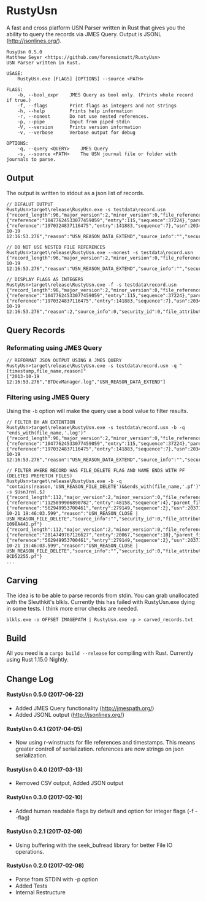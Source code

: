 # RustyUsn
A fast and cross platform USN Parser written in Rust that gives you the ability to query the records via JMES Query. Output is JSONL (http://jsonlines.org/).

```
RusyUsn 0.5.0
Matthew Seyer <https://github.com/forensicmatt/RustyUsn>
USN Parser written in Rust.

USAGE:
    RustyUsn.exe [FLAGS] [OPTIONS] --source <PATH>

FLAGS:
    -b, --bool_expr    JMES Query as bool only. (Prints whole record if true.)
    -f, --flags        Print flags as integers and not strings
    -h, --help         Prints help information
    -r, --nonest       Do not use nested references.
    -p, --pipe         Input from piped stdin
    -V, --version      Prints version information
    -v, --verbose      Verbose output for debug

OPTIONS:
    -q, --query <QUERY>    JMES Query
    -s, --source <PATH>    The USN journal file or folder with journals to parse.
```

## Output
The output is written to stdout as a json list of records.

```
// DEFALUT OUTPUT
RustyUsn>target\release\RusyUsn.exe -s testdata\record.usn
{"record_length":96,"major_version":2,"minor_version":0,"file_reference_number":{"reference":"10477624533077459059","entry":115,"sequence":37224},"parent_file_reference_number":{"reference":"1970324837116475","entry":141883,"sequence":7},"usn":20342374400,"timestamp":"2013-10-19 12:16:53.276","reason":"USN_REASON_DATA_EXTEND","source_info":"","security_id":0,"file_attributes":8224,"file_name_length":32,"file_name_offset":60,"file_name":"BTDevManager.log"}

// DO NOT USE NESTED FILE REFERENCES
RustyUsn>target\release\RustyUsn.exe --nonest -s testdata\record.usn
{"record_length":96,"major_version":2,"minor_version":0,"file_reference_number":"10477624533077459059","parent_file_reference_number":"1970324837116475","usn":20342374400,"timestamp":"2013-10-19 12:16:53.276","reason":"USN_REASON_DATA_EXTEND","source_info":"","security_id":0,"file_attributes":8224,"file_name_length":32,"file_name_offset":60,"file_name":"BTDevManager.log"}

// DISPLAY FLAGS AS INTEGERS
RustyUsn>target\release\RustyUsn.exe -f -s testdata\record.usn
{"record_length":96,"major_version":2,"minor_version":0,"file_reference_number":{"reference":"10477624533077459059","entry":115,"sequence":37224},"parent_file_reference_number":{"reference":"1970324837116475","entry":141883,"sequence":7},"usn":20342374400,"timestamp":"2013-10-19 12:16:53.276","reason":2,"source_info":0,"security_id":0,"file_attributes":8224,"file_name_length":32,"file_name_offset":60,"file_name":"BTDevManager.log"}

```

## Query Records
### Reformating using JMES Query
```
// REFORMAT JSON OUTPUT USING A JMES QUERY
RustyUsn>target\release\RustyUsn.exe -s testdata\record.usn -q "[timestamp,file_name,reason]"
["2013-10-19 12:16:53.276","BTDevManager.log","USN_REASON_DATA_EXTEND"]
```
### Filtering using JMES Query
Using the `-b` option will make the query use a bool value to filter results.
```
// FILTER BY AN EXTENTION
RustyUsn>target\release\RustyUsn.exe -s testdata\record.usn -b -q "ends_with(file_name,'.log')"
{"record_length":96,"major_version":2,"minor_version":0,"file_reference_number":{"reference":"10477624533077459059","entry":115,"sequence":37224},"parent_file_reference_number":{"reference":"1970324837116475","entry":141883,"sequence":7},"usn":20342374400,"timestamp":"2013-10-19 12:16:53.276","reason":"USN_REASON_DATA_EXTEND","source_info":"","security_id":0,"file_attributes":8224,"file_name_length":32,"file_name_offset":60,"file_name":"BTDevManager.log"}

// FILTER WHERE RECORD HAS FILE_DELETE FLAG AND NAME ENDS WITH PF (DELETED PREFETCH FILES)
RustyUsn>target\release\RustyUsn.exe -b -q "contains(reason,'USN_REASON_FILE_DELETE')&&ends_with(file_name,'.pf')" -s $UsnJrnl.$J
{"record_length":112,"major_version":2,"minor_version":0,"file_reference_number":{"reference":"1125899906890782","entry":48158,"sequence":4},"parent_file_reference_number":{"reference":"562949953700461","entry":279149,"sequence":2},"usn":20371582824,"timestamp":"2013-10-21 19:46:03.599","reason":"USN_REASON_CLOSE | USN_REASON_FILE_DELETE","source_info":"","security_id":0,"file_attributes":8224,"file_name_length":48,"file_name_offset":60,"file_name":"REGSVR32.EXE-1098A44D.pf"}
{"record_length":112,"major_version":2,"minor_version":0,"file_reference_number":{"reference":"2814749767126627","entry":20067,"sequence":10},"parent_file_reference_number":{"reference":"562949953700461","entry":279149,"sequence":2},"usn":20371582976,"timestamp":"2013-10-21 19:46:03.599","reason":"USN_REASON_CLOSE | USN_REASON_FILE_DELETE","source_info":"","security_id":0,"file_attributes":8224,"file_name_length":46,"file_name_offset":60,"file_name":"DLLHOST.EXE-BCD52255.pf"}
...
```

## Carving
The idea is to be able to parse records from stdin. You can grab unallocated with the Sleuthkit's blkls. Currently this has failed with RustyUsn.exe dying in some tests. I think more error checks are needed.
```
blkls.exe -o OFFSET IMAGEPATH | RustyUsn.exe -p > carved_records.txt
```

## Build
All you need is a ```cargo build --release``` for compiling with Rust. Currently using Rust 1.15.0 Nightly.

## Change Log
#### RustyUsn 0.5.0 (2017-06-22)
- Added JMES Query functionality (http://jmespath.org/)
- Added JSONL output (http://jsonlines.org/)

#### RustyUsn 0.4.1 (2017-04-05)
- Now using r-winstructs for file references and timestamps. This means greater controll of serialization. references are now strings on json serialization.

#### RustyUsn 0.4.0 (2017-03-13)
- Removed CSV output, Added JSON output

#### RustyUsn 0.3.0 (2017-02-10)
- Added human readable flags by default and option for integer flags (-f --flag)

#### RustyUsn 0.2.1 (2017-02-09)
- Using buffering with the seek_bufread library for better File IO operations.

#### RustyUsn 0.2.0 (2017-02-08)
- Parse from STDIN with -p option
- Added Tests
- Internal Restructure
